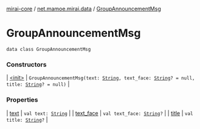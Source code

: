 [mirai-core](../../index.md) / [net.mamoe.mirai.data](../index.md) / [GroupAnnouncementMsg](./index.md)

# GroupAnnouncementMsg

`data class GroupAnnouncementMsg`

### Constructors

| [&lt;init&gt;](-init-.md) | `GroupAnnouncementMsg(text: `[`String`](https://kotlinlang.org/api/latest/jvm/stdlib/kotlin/-string/index.html)`, text_face: `[`String`](https://kotlinlang.org/api/latest/jvm/stdlib/kotlin/-string/index.html)`? = null, title: `[`String`](https://kotlinlang.org/api/latest/jvm/stdlib/kotlin/-string/index.html)`? = null)` |

### Properties

| [text](text.md) | `val text: `[`String`](https://kotlinlang.org/api/latest/jvm/stdlib/kotlin/-string/index.html) |
| [text_face](text_face.md) | `val text_face: `[`String`](https://kotlinlang.org/api/latest/jvm/stdlib/kotlin/-string/index.html)`?` |
| [title](title.md) | `val title: `[`String`](https://kotlinlang.org/api/latest/jvm/stdlib/kotlin/-string/index.html)`?` |

